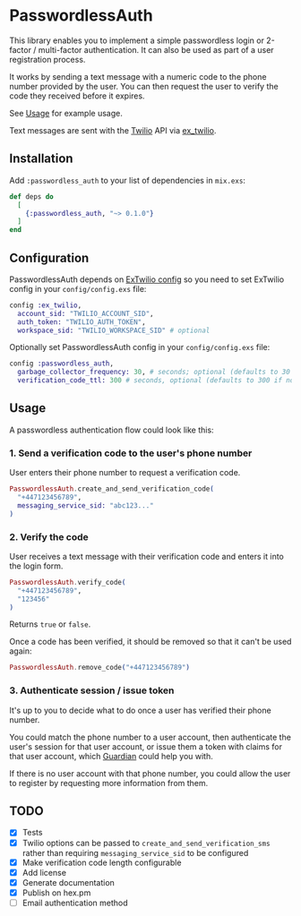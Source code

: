 # PasswordlessAuth

This library enables you to implement a simple passwordless login or 2-factor / multi-factor authentication. It can also be used as part of a user registration process.

It works by sending a text message with a numeric code to the phone number provided by the user. You can then request the user to verify the code they received before it expires.

See [Usage](#usage) for example usage.

Text messages are sent with the [Twilio](https://www.twilio.com/) API via [ex_twilio](https://github.com/danielberkompas/ex_twilio).

## Installation

Add `:passwordless_auth` to your list of dependencies in `mix.exs`:

```elixir
def deps do
  [
    {:passwordless_auth, "~> 0.1.0"}
  ]
end
```

## Configuration

PasswordlessAuth depends on [ExTwilio config](https://github.com/danielberkompas/ex_twilio) so you need to set ExTwilio config in your `config/config.exs` file:

```elixir
config :ex_twilio,
  account_sid: "TWILIO_ACCOUNT_SID",
  auth_token: "TWILIO_AUTH_TOKEN",
  workspace_sid: "TWILIO_WORKSPACE_SID" # optional
```

Optionally set PasswordlessAuth config in your `config/config.exs` file:

```elixir
config :passwordless_auth,
  garbage_collector_frequency: 30, # seconds; optional (defaults to 30 if not provided)
  verification_code_ttl: 300 # seconds, optional (defaults to 300 if not provided)
```

## Usage

A passwordless authentication flow could look like this:

### 1. Send a verification code to the user's phone number

User enters their phone number to request a verification code.

```elixir
PasswordlessAuth.create_and_send_verification_code(
  "+447123456789",
  messaging_service_sid: "abc123..."
)
```

### 2. Verify the code

User receives a text message with their verification code and enters it into the login form.

```elixir
PasswordlessAuth.verify_code(
  "+447123456789",
  "123456"
)
```

Returns `true` or `false`.

Once a code has been verified, it should be removed so that it can't be used again:

```elixir
PasswordlessAuth.remove_code("+447123456789")
```

### 3. Authenticate session / issue token

It's up to you to decide what to do once a user has verified their phone number.

You could match the phone number to a user account, then authenticate the user's session for that user account, or issue them a token with claims for that user account, which [Guardian](https://github.com/ueberauth/guardian) could help you with.

If there is no user account with that phone number, you could allow the user to register by requesting more information from them.

## TODO

- [x] Tests
- [x] Twilio options can be passed to `create_and_send_verification_sms` rather than requiring `messaging_service_sid` to be configured
- [x] Make verification code length configurable
- [x] Add license
- [x] Generate documentation
- [x] Publish on hex.pm
- [ ] Email authentication method
